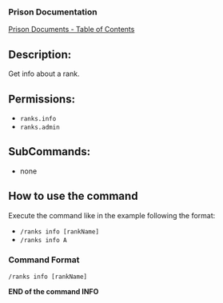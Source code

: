 ### Prison Documentation
[Prison Documents - Table of Contents](../prison_docs_000_toc.md)

## Description:

Get info about a rank.

## Permissions:

- `ranks.info`
- `ranks.admin`

## SubCommands:

- none

## How to use the command

Execute the command like in the example following the format:

- `/ranks info [rankName]`
- `/ranks info A`

### Command Format

`/ranks info [rankName]`

**END of the command INFO**
